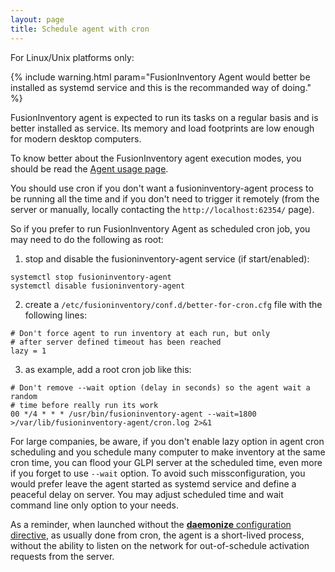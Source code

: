 ```yaml
---
layout: page
title: Schedule agent with cron
---
```


For Linux/Unix platforms only:

{% include warning.html param="FusionInventory Agent would better be installed as systemd service and this is the recommanded way of doing." %}

FusionInventory agent is expected to run its tasks on a regular basis and is better
installed as service. Its memory and load footprints are low enough for modern desktop computers.

To know better about the FusionInventory agent execution modes, you should be read the [Agent usage page](usage.html).

You should use cron if you don't want a fusioninventory-agent process to be running
all the time and if you don't need to trigger it remotely (from the server
or manually, locally contacting the `http://localhost:62354/` page).

So if you prefer to run FusionInventory Agent as scheduled cron job, you may need
to do the following as root:
1. stop and disable the fusioninventory-agent service (if start/enabled):
```
systemctl stop fusioninventory-agent
systemctl disable fusioninventory-agent
```

2. create a `/etc/fusioninventory/conf.d/better-for-cron.cfg` file with the following
   lines:
```
# Don't force agent to run inventory at each run, but only
# after server defined timeout has been reached
lazy = 1
```

3. as example, add a root cron job like this:
```
# Don't remove --wait option (delay in seconds) so the agent wait a random
# time before really run its work
00 */4 * * * /usr/bin/fusioninventory-agent --wait=1800 >/var/lib/fusioninventory-agent/cron.log 2>&1
```

For large companies, be aware, if you don't enable lazy option in agent cron scheduling and you schedule
many computer to make inventory at the same cron time, you can flood your GLPI server at the
scheduled time, even more if you forget to use `--wait` option. To avoid such missconfiguration,
you would prefer leave the agent started as systemd service and define a peaceful delay
on server. You may adjust scheduled time and wait command line only option to your needs.

As a reminder, when launched without the [**daemonize** configuration directive](man/agent.cfg),
as usually done from cron, the agent is a short-lived process, without
the ability to listen on the network for out-of-schedule activation requests from the server.
